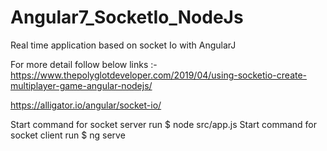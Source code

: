 # Angular7_SocketIo_NodeJs
Real time application based on socket Io with AngularJ

For more detail follow below links :-
https://www.thepolyglotdeveloper.com/2019/04/using-socketio-create-multiplayer-game-angular-nodejs/

https://alligator.io/angular/socket-io/

Start command for socket server run $ node src/app.js
Start command for socket client run $ ng serve
